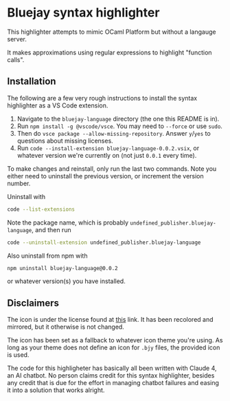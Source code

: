 
# Bluejay syntax highlighter

This highlighter attempts to mimic OCaml Platform but without a langauge server.

It makes approximations using regular expressions to highlight "function calls".

## Installation

The following are a few very rough instructions to install the syntax highlighter
as a VS Code extension.

1. Navigate to the `bluejay-language` directory (the one this README is in).
2. Run `npm install -g @vscode/vsce`. You may need to `--force` or use `sudo`.
3. Then do `vsce package --allow-missing-repository`. Answer `y`/`yes` to questions about missing licenses.
4. Run `code --install-extension bluejay-language-0.0.2.vsix`, or whatever version we're currently on (not just `0.0.1` every time).

To make changes and reinstall, only run the last two commands. Note you either need to
uninstall the previous version, or increment the version number.

Uninstall with

```sh
code --list-extensions
```

Note the package name, which is probably `undefined_publisher.bluejay-language`, and then run

```sh
code --uninstall-extension undefined_publisher.bluejay-language
```

Also uninstall from npm with

```sh
npm uninstall bluejay-language@0.0.2
```

or whatever version(s) you have installed.

## Disclaimers

The icon is under the license found at [this](https://uxwing.com/license/) link.
It has been recolored and mirrored, but it otherwise is not changed.

The icon has been set as a fallback to whatever icon theme you're using. As long
as your theme does not define an icon for `.bjy` files, the provided icon is used.

The code for this highligheter has basically all been written with Claude 4, an
AI chatbot. No person claims credit for this syntax highlighter, besides any credit
that is due for the effort in managing chatbot failures and easing it into a solution
that works alright.